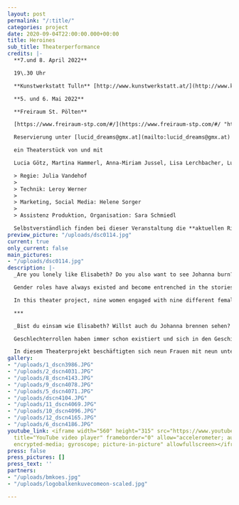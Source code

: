 ```yaml
---
layout: post
permalink: "/:title/"
categories: project
date: 2020-09-04T22:00:00.000+00:00
title: Heroines
sub_title: Theaterperformance
credits: |-
  **7.und 8. April 2022**

  19\.30 Uhr

  **Kunstwerkstatt Tulln** [http://www.kunstwerkstatt.at/](http://www.kunstwerkstatt.at/ "http://www.kunstwerkstatt.at/")

  **5. und 6. Mai 2022**

  **Freiraum St. Pölten**

  [https://www.freiraum-stp.com/#/](https://www.freiraum-stp.com/#/ "https://www.freiraum-stp.com/#/")

  Reservierung unter [lucid_dreams@gmx.at](mailto:lucid_dreams@gmx.at)

  ein Theaterstück von und mit

  Lucia Götz, Martina Hammerl, Anna-Miriam Jussel, Lisa Lerchbacher, Ludmilla Pröglhöf, Helene Rauch, Sara Schmiedl, Helene Sorger, Theresa Willertsdorfer

  > Regie: Julia Vandehof
  >
  > Technik: Leroy Werner
  >
  > Marketing, Social Media: Helene Sorger
  >
  > Assistenz Produktion, Organisation: Sara Schmiedl

  Selbstverständlich finden bei dieser Veranstaltung die **aktuellen Richtlinien in Bezug auf COVID-19** ihre Anwendung.
preview_picture: "/uploads/dsc0114.jpg"
current: true
only_current: false
main_pictures:
- "/uploads/dsc0114.jpg"
description: |-
  _Are you lonely like Elisabeth? Do you also want to see Johanna burn? Will you come when Sarah calls you to arms? Can you love like Mary Magdalene? Will you leave everything behind like Teresa? Do you wait for justice like Claire? Is your spirit as free as Frida's? Do you act as radically as Lady Macbeth? Will you run to freedom like Eurydice?_

  Gender roles have always existed and become entrenched in the stories we have been told and continue to be told. But what do these female characters from myth, the past, and literature have to do with us? What kind of narratives would we like to hear? Where can connections be made between the stories and our everyday lives? What does it mean to enter into exchange with these women and create a character for today?

  In this theater project, nine women engaged with nine different female characters. They examined these narratives of indomitable, independent, invincible, but also despised, rejected, forgotten women in detail and worked out the points of connection but also the points of separation to our present-day reality of life. The result is now a play that is not afraid to point out any continuities, but also to critically question supposedly positive things.

  ***

  _Bist du einsam wie Elisabeth? Willst auch du Johanna brennen sehen? Wirst du kommen, wenn Sarah dich zu den Waffen ruft Kannst du lieben wie Maria Magdalena? Lässt du alles hinter dir wie Teresa? Wartest du auf Gerechtigkeit wie Claire? Ist dein Geist so frei wie Fridas? Handelst du so radikal wie Lady Macbeth? Wirst du wie Eurydike in die Freiheit laufen?_

  Geschlechterrollen haben immer schon existiert und sich in den Geschichten, die uns erzählt wurden und werden, festgeschrieben. Doch was haben diese Frauenfiguren aus Mythen, Vergangenheit und Literatur mit uns zu tun? Was für Erzählungen würden wir gerne zu hören bekommen? Wo können Verbindungen zwischen den Geschichten und unserem Alltag hergestellt werden? Was bedeutet es, in Austausch mit diesen Frauen zu treten und eine Figur für heute zu entwerfen?

  In diesem Theaterprojekt beschäftigten sich neun Frauen mit neun unterschiedlichen Frauenfiguren. Sie untersuchten diese Erzählungen von unbeugsamen, unabhängigen, unbesiegbaren, aber auch verachteten, verstoßenen, vergessenen Frauen eingehend und arbeiteten die Anknüpfungs- aber auch trennenden Punkte zu unserer heutigen Lebensrealität heraus. Als Resultat liegt nun ein Theaterstück vor, welches sich nicht scheut, etwaige Kontinuitäten aufzuzeigen, aber auch vermeintlich Positives kritisch zu hinterfragen.
gallery:
- "/uploads/1_dscn3986.JPG"
- "/uploads/2_dscn4031.JPG"
- "/uploads/8_dscn4143.JPG"
- "/uploads/9_dscn4078.JPG"
- "/uploads/5_dscn4071.JPG"
- "/uploads/dscn4104.JPG"
- "/uploads/11_dscn4069.JPG"
- "/uploads/10_dscn4096.JPG"
- "/uploads/12_dscn4165.JPG"
- "/uploads/6_dscn4186.JPG"
youtube_link: <iframe width="560" height="315" src="https://www.youtube.com/embed/Srbxs4HKqqc"
  title="YouTube video player" frameborder="0" allow="accelerometer; autoplay; clipboard-write;
  encrypted-media; gyroscope; picture-in-picture" allowfullscreen></iframe>
press: false
press_pictures: []
press_text: ''
partners:
- "/uploads/bmkoes.jpg"
- "/uploads/logobalkenkuvecomeon-scaled.jpg"

---
```

